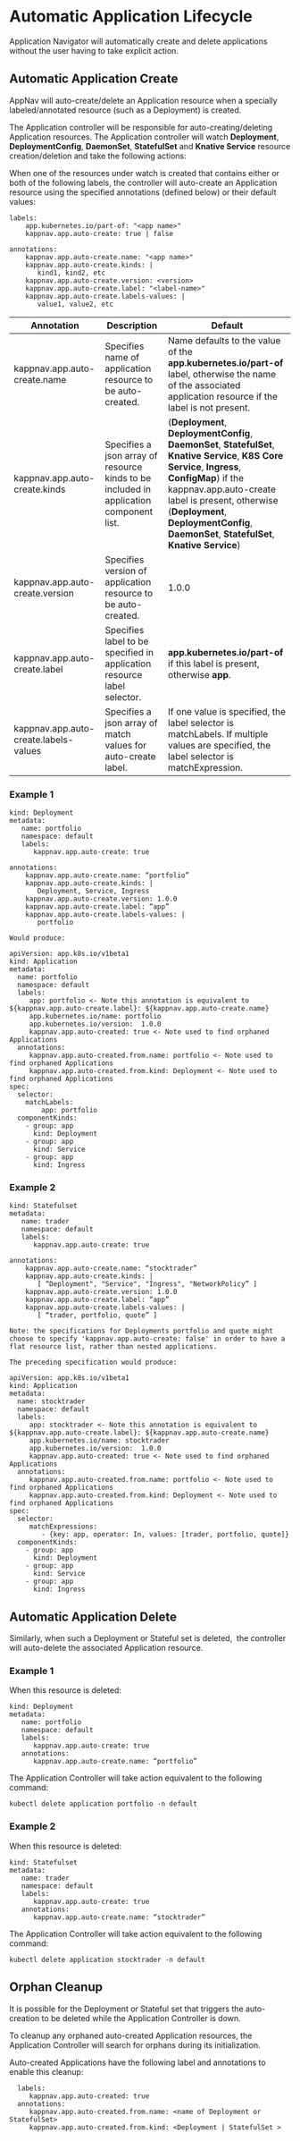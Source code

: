 # Automatic Application Lifecycle

Application Navigator will automatically create and delete applications without the user having to take explicit action.  

## Automatic Application Create

AppNav will auto-create/delete an Application resource when a specially labeled/annotated resource (such as a Deployment) is created.  

The Application controller will be responsible for auto-creating/deleting Application resources. The Application controller will watch **Deployment**, **DeploymentConfig**, **DaemonSet**, **StatefulSet** and **Knative Service** resource creation/deletion and take the following actions:

When one of the resources under watch is created that contains either or both of the following labels, the controller will auto-create an Application resource using the specified annotations (defined below) or their default values:

```
labels:
    app.kubernetes.io/part-of: "<app name>"
    kappnav.app.auto-create: true | false

annotations:
    kappnav.app.auto-create.name: "<app name>"
    kappnav.app.auto-create.kinds: | 
       kind1, kind2, etc
    kappnav.app.auto-create.version: <version>
    kappnav.app.auto-create.label: "<label-name>"
    kappnav.app.auto-create.labels-values: | 
       value1, value2, etc 
```

| Annotation |	Description |	Default |
|------------|--------------|-----------|
| kappnav.app.auto-create.name |  Specifies name of application resource to be auto-created. | Name defaults to the value of the **app.kubernetes.io/part-of** label, otherwise the name of the associated application resource if the label is not present. | 
| kappnav.app.auto-create.kinds | Specifies a json array of resource kinds to be included in application component list. | (**Deployment**, **DeploymentConfig**, **DaemonSet**, **StatefulSet**, **Knative Service**, **K8S Core Service**, **Ingress**, **ConfigMap**) if the kappnav.app.auto-create label is present, otherwise (**Deployment**, **DeploymentConfig**, **DaemonSet**, **StatefulSet**, **Knative Service**) | 
| kappnav.app.auto-create.version	| Specifies version of application resource to be auto-created.	| 1.0.0 | 
| kappnav.app.auto-create.label |	Specifies label to be specified in application resource label selector. | **app.kubernetes.io/part-of** if this label is present, otherwise **app**. |
| kappnav.app.auto-create.labels-values |	Specifies a json array of match values for auto-create label. | If one value is specified, the label selector is matchLabels.  If multiple values are specified, the label selector is matchExpression.  |	Name of associated Deployment or Statefulset. Default is same as associated Deployment or Statefulset name. |


### Example 1

```
kind: Deployment
metadata:
   name: portfolio
   namespace: default
   labels: 
      kappnav.app.auto-create: true

annotations:
    kappnav.app.auto-create.name: “portfolio”
    kappnav.app.auto-create.kinds: | 
       Deployment, Service, Ingress
    kappnav.app.auto-create.version: 1.0.0
    kappnav.app.auto-create.label: “app”
    kappnav.app.auto-create.labels-values: | 
       portfolio

Would produce: 

apiVersion: app.k8s.io/v1beta1
kind: Application
metadata:
  name: portfolio
  namespace: default 
  labels:
     app: portfolio <- Note this annotation is equivalent to ${kappnav.app.auto-create.label}: ${kappnav.app.auto-create.name}
     app.kubernetes.io/name: portfolio
     app.kubernetes.io/version:  1.0.0
     kappnav.app.auto-created: true <- Note used to find orphaned Applications
  annotations: 
     kappnav.app.auto-created.from.name: portfolio <- Note used to find orphaned Applications
     kappnav.app.auto-created.from.kind: Deployment <- Note used to find orphaned Applications
spec:
  selector:
    matchLabels:
        app: portfolio
  componentKinds:
    - group: app
      kind: Deployment
    - group: app
      kind: Service
    - group: app
      kind: Ingress
```

### Example 2

```
kind: Statefulset
metadata:
   name: trader 
   namespace: default
   labels:
      kappnav.app.auto-create: true

annotations:
    kappnav.app.auto-create.name: “stocktrader”
    kappnav.app.auto-create.kinds: | 
       [ “Deployment", "Service", "Ingress", "NetworkPolicy” ]
    kappnav.app.auto-create.version: 1.0.0
    kappnav.app.auto-create.label: “app”
    kappnav.app.auto-create.labels-values: | 
       [ “trader, portfolio, quote” ]

Note: the specifications for Deployments portfolio and quote might choose to specify 'kappnav.app.auto-create: false' in order to have a flat resource list, rather than nested applications. 

The preceding specification would produce: 

apiVersion: app.k8s.io/v1beta1
kind: Application
metadata:
  name: stocktrader 
  namespace: default 
  labels:
     app: stocktrader <- Note this annotation is equivalent to ${kappnav.app.auto-create.label}: ${kappnav.app.auto-create.name}
     app.kubernetes.io/name: stocktrader
     app.kubernetes.io/version:  1.0.0
     kappnav.app.auto-created: true <- Note used to find orphaned Applications
  annotations: 
     kappnav.app.auto-created.from.name: portfolio <- Note used to find orphaned Applications
     kappnav.app.auto-created.from.kind: Deployment <- Note used to find orphaned Applications
spec:
  selector:
     matchExpressions:
        - {key: app, operator: In, values: [trader, portfolio, quote]}
  componentKinds:
    - group: app
      kind: Deployment
    - group: app
      kind: Service
    - group: app
      kind: Ingress
```                 	


## Automatic Application Delete

Similarly, when such a Deployment or Stateful set is deleted,  the controller will auto-delete the associated Application resource.  


### Example 1

When this resource is deleted: 

```
kind: Deployment
metadata:
   name: portfolio
   namespace: default
   labels: 
      kappnav.app.auto-create: true
   annotations:
      kappnav.app.auto-create.name: “portfolio”
```

The Application Controller will take action equivalent to the following command:  

```
kubectl delete application portfolio -n default 
```

### Example 2 

When this resource is deleted:

```
kind: Statefulset 
metadata:
   name: trader 
   namespace: default
   labels: 
      kappnav.app.auto-create: true
   annotations:
      kappnav.app.auto-create.name: “stocktrader”
```

The Application Controller will take action equivalent to the following command:  

```
kubectl delete application stocktrader -n default
```

## Orphan Cleanup 

It is possible for the Deployment or Stateful set that triggers the auto-creation to be deleted while the Application Controller is down. 

To cleanup any orphaned auto-created Application resources,  the Application Controller will search for orphans during its initialization.  

Auto-created Applications have the following label and annotations to enable this cleanup: 

```
  labels: 
     kappnav.app.auto-created: true 
  annotations: 
     kappnav.app.auto-created.from.name: <name of Deployment or StatefulSet>
     kappnav.app.auto-created.from.kind: <Deployment | StatefulSet > 
```
